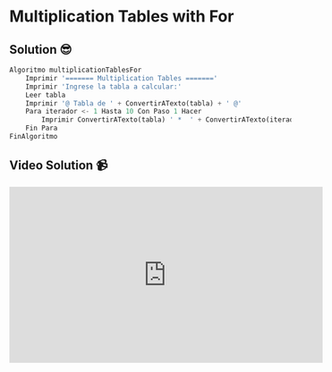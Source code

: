 # Multiplication Tables with For

## Solution 😎

```python
Algoritmo multiplicationTablesFor
	Imprimir '======= Multiplication Tables ======='
	Imprimir 'Ingrese la tabla a calcular:'
	Leer tabla
	Imprimir '@ Tabla de ' + ConvertirATexto(tabla) + ' @'
	Para iterador <- 1 Hasta 10 Con Paso 1 Hacer
		Imprimir ConvertirATexto(tabla) ' *  ' + ConvertirATexto(iterador) + ' = ' ConvertirATexto(tabla * iterador) 
	Fin Para
FinAlgoritmo
```

## Video Solution 📹

<iframe width="560" height="315" src="https://www.youtube.com/embed/Uq9QXUKsTU8" title="YouTube video player" frameborder="0" allow="accelerometer; autoplay; clipboard-write; encrypted-media; gyroscope; picture-in-picture; web-share" allowfullscreen></iframe>
